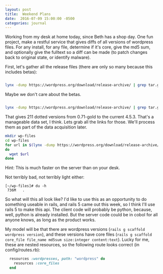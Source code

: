 ```yaml
---
layout: post
title:  Weekend Plans
date:  2016-07-09 15:00:00 -0500
categories: journal
---
```


Working from my desk at home today, since Beth has a shop day. One fun project, make
a restful service that gives diffs of all versions of wordpress files. For any install,
for any file, determine if it's core, give the md5 sum, and optionally give the fulltext
so a diff can be made (to patch changes back to original state, or identify malware).

First, let's gather all the release files (there are only so many because this includes betas):

```bash

lynx -dump https://wordpress.org/download/release-archive/ | grep tar.gz$ | grep [0-9]\.\ htt

```

Maybe we don't care about the betas.

```bash

lynx -dump https://wordpress.org/download/release-archive/ | grep tar.gz$ | grep [0-9]\.\ htt | grep -Ev 'beta|RC'

```

That gives 211 dotted versions from 0.71-gold to the current 4.5.3. That's a manageable data set, I think. Lets grab all the links for those. We'll process them as part of the data acquisition later.
```bash
mkdir wp-files
cd wp-files
for url in $(lynx -dump https://wordpress.org/download/release-archive/ | grep tar.gz$ | grep [0-9]\.\ htt | grep -Ev 'beta|RC' | awk '{print $2}')
do
  wget $url
done
```

Hint: This is much faster on the server than on your desk.

Not terribly bad, not terribly light either:
```
[~/wp-files]# du -h
 736M	.
```

So what will this all look like? I'd like to use this as an opportunity to do something useable in rails, and rails 5 came out this week, so I think I'll use rails 5 to make this api. The client code will probably be python, because, well, python is already installed. But the server code could be in cobol for all anyone knows, as long as the product works.

My model will be that there are wordpress versions (```rails g scaffold wordpress version```), and these versions have core files (```rails g scaffold core_file file_name md5sum size:integer content:text```). Lucky for me, these are nested resources, so the following route looks correct (in config/routes.rb):

```ruby
  resources :wordpresses, path: "wordpress" do
    resources :core_files
  end
```